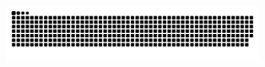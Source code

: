 ![Snake animation](https://github.com/PeSH-SS/PeSH-SS/blob/output/github-contribution-grid-snake.svg)
